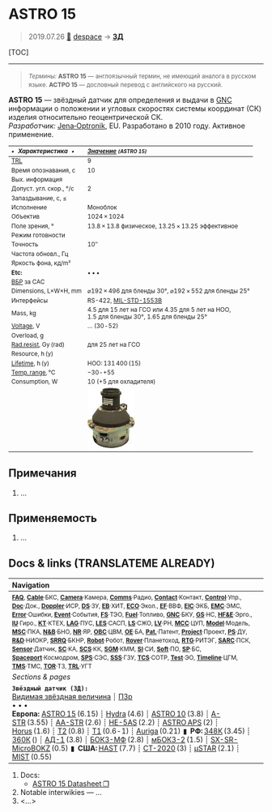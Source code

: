 # ASTRO 15
> 2019.07.26 [🚀](../index/index.md) [despace](index.md) → **[ЗД](sensor.md)**

[TOC]

---

> <small>*Термины:* **ASTRO 15** — англоязычный термин, не имеющий аналога в русском языке. **АСТРО 15** — дословный перевод с английского на русский.</small>

**ASTRO 15** — звёздный датчик для определения и выдачи в [GNC](gnc.md) информации о положении и угловых скоростях системы координат (СК) изделия относительно геоцентрической СК.  
*Разработчик:* [Jena‑Optronik](zz_jenaoptronik.md), EU. Разработано в 2010 году. Активное применение.

<small>

|*•    Характеристика    •*|*[Значение](si.md) <small>(ASTRO 15)</small>*|
|:--|:--|
|[TRL](trl.md)|9|
|Время опознавания, с|10|
|Вых. информация||
|Допуст. угл. скор., °/с|2|
|Запаздывание, с, ≤||
|Исполнение|Моноблок|
|Объектив|1024 × 1024|
|Поле зрения, °|13.8 × 13.8 физическое, 13.25 × 13.25 эффективное|
|Режим готовности||
|Точность|10″|
|Частота обновл., Гц||
|Яркость фона, кд/m²||
|**Etc:**|• • •|
|[ВБР](srrq.md) за САС||
|Dimensions, L×W×H, mm|⌀192 × 496 для бленды 30°, ⌀192 × 552 для бленды 25°|
|Интерфейсы|RS-422, [MIL-STD-1553B](mil_std_1553b.md)|
|Mass, kg|4.5 для 15 лет на ГСО или 4.35 для 5 лет на НОО,<br> 1.5 для бленды 30°, 1.65 для бленды 25°|
|[Voltage](voltage.md), V|… (30 ‑ 52)|
|Overload, g||
|[Rad.resist](ion_rad.md), Gy (rad)|для 25 лет на ГСО|
|Resource, h (y)||
|[Lifetime](lifetime.md), h (y)|НОО: 131 400 (15)|
|[Temp. range](tcs.md), ℃|−30 ‑ +55|
|Consumption, W|10 (+5 для охладителя)|
||[![](f/sensor/a/astro_15_pic1_thumb.jpg)](f/здa/astro_15_pic1.jpg)|

</small>



<p style="page-break-after:always"> </p>

## Примечания
   1. …



## Применяемость
   1. …



<p style="page-break-after:always"> </p>

## Docs & links (TRANSLATEME ALREADY)
|Navigation|
|:--|
|<small>**[FAQ](faq.md)**, **[Cable](cable.md)**·БКС, **[Camera](cam.md)**·Камера, **[Comms](comms.md)**·Радио, **[Contact](contact.md)**·Контакт, **[Control](control.md)**·Упр., **[Doc](doc.md)**·Док., **[Doppler](doppler.md)**·ИСР, **[DS](ds.md)**·ЗУ, **[EB](eb.md)**·ХИТ, **[ECO](ecology.md)**·Экол., **[EF](ef.md)**·ВВФ, **[ElC](elc.md)**·ЭКБ, **[EMC](emc.md)**·ЭМС, **[Error](error.md)**·Ошибки, **[Event](event.md)**·События, **[FS](fs.md)**·ТЭО, **[Fuel](fuel.md)**·Топливо, **[GNC](gnc.md)**·БКУ, **[GS](scs.md)**·НС, **[HF&E](hfe.md)**·Эрго., **[IU](iu.md)**·Гиро., **[KT](kt.md)**·КТЕХ, **[LAG](lag.md)**·ПУC, **[LES](les.md)**·САСП, **[LS](ls.md)**·СЖО, **[LV](lv.md)**·РН, **[MCC](mcc.md)**·ЦУП, **[Model](model.md)**·Модель, **[MSC](sc.md)**·ПКА, **[N&B](nnb.md)**·БНО, **[NR](nr.md)**·ЯР, **[OBC](obc.md)**·ЦВМ, **[OE](oe.md)**·БА, **[Pat.](патент.md)**·Патент, **[Project](project.md)**·Проект, **[PS](ps.md)**·ДУ, **[R&D](rnd.md)**·НИОКР, **[SRRQ](srrq.md)**·БКНР, **[Robot](robotics.md)**·Робот, **[Rover](rover.md)**·Планетоход, **[RTG](rtg.md)**·РИТЭГ, **[SARC](sarc.md)**·ПСК, **[Sensor](sensor.md)**·Датчик, **[SC](sc.md)**·КА, **[SCS](scs.md)**·КК, **[SGM](sgm.md)**·КММ, **[SI](si.md)**·СИ, **[Soft](soft.md)**·ПО, **[SP](sp.md)**·БС, **[Spaceport](spaceport.md)**·Космодром, **[SPS](sps.md)**·СЭС, **[SSS](sss.md)**·ГЗУ, **[TCS](tcs.md)**·СОТР, **[Test](test.md)**·ЭО, **[Timeline](timeline.md)**·ЦГМ, **[TMS](tms.md)**·ТМС, **[TOR](tor.md)**·ТЗ, **[TRL](trl.md)**·УГТ</small>|
|*Sections & pages*|
|**`Звёздный датчик (ЗД):`**<br> [Видимая звёздная величина](app_mag.md) ┊ [ПЗр](fov.md)<br>• • •<br> **Европа:** [ASTRO 15](astro_15.md) (6.15) ┊ [Hydra](hydra.md) (4.6) ┊ [ASTRO 10](astro_10.md) (3.8) ┊ [A-STR](a_str.md) (3.55) ┊ [AA-STR](aa_str.md) (2.6) ┊ [HE-5AS](he_5as.md) (2.2) ┊ [ASTRO APS](astro_aps.md) (2) ┊ [Horus](horus.md) (1.6) ┊ [T2](t2.md) (0.8) ┊ [T1](t1.md) (0.6 ‑ 1) ┊ [Auriga](auriga.md) (0.21)  ▮  **РФ:** [348К](348k.md) (3.45) ┊ [360К](360k.md) () ┊ [АД-1](ad_1.md) (3.8) ┊ [БОКЗ-МФ](bokz_mf.md) (2.8) ┊ [мБОКЗ-2](мбокз_2.md) (1.5) ┊ [SX-SR-MicroBOKZ](sx_sr_microbokz.md) (0.5)  ▮  **США:** [HAST](hast.md) (7.7) ┊ [CT-2020](ct_2020.md) (3) ┊ [µSTAR](mustar.md) (2.1) ┊ [MIST](mist.md) (0.55) |

   1. Docs:
      - [ASTRO 15 Datasheet ❐](f/sensor/a/astro_15_datasheet.pdf)
   1. Notable interwikies — …
   1. <…>
